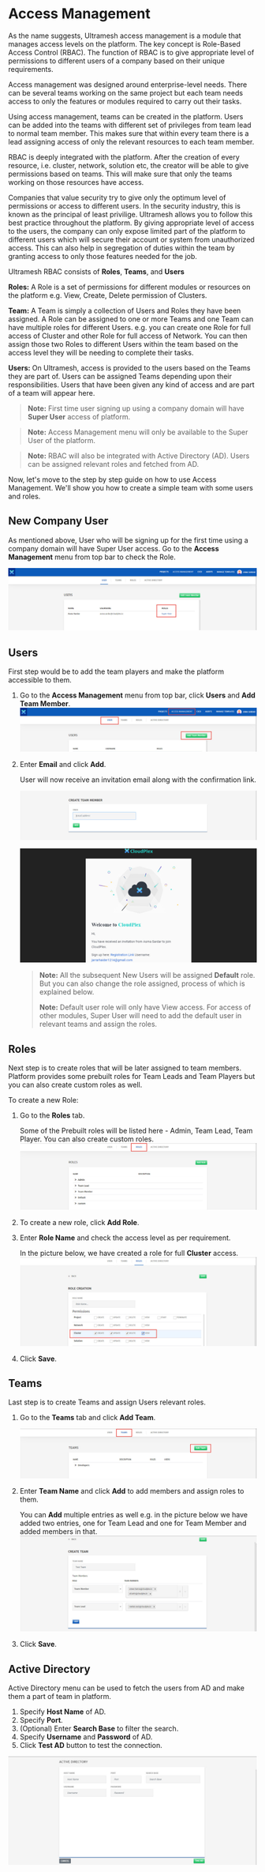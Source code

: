 # Access Management
As the name suggests, Ultramesh access management is a module that manages access levels on the platform. The key concept is Role-Based Access Control (RBAC). The function of RBAC is to give appropriate level of permissions to different users of a company based on their unique requirements. 

Access management was designed around enterprise-level needs. There can be several teams working on the same project but each team needs access to only the features or modules required to carry out their tasks. 

Using access management, teams can be created in the platform. Users can be added into the teams with different set of privileges from team lead to normal team member. This makes sure that within every team there is a lead assigning access of only the relevant resources to each team member. 

RBAC is deeply integrated with the platform. After the creation of every resource, i.e. cluster, network, solution etc, the creator will be able to give permissions based on teams. This will make sure that only the teams working on those resources have access. 

Companies that value security try to give only the optimum level of permissions or access to different users. In the security industry, this is known as the principal of least privilige. Ultramesh allows you to follow this best practice throughout the platform. By giving appropriate level of access to the users, the company can only expose limited part of the platform to different users which will secure their account or system from unauthorized access. This can also help in segregation of duties within the team by granting access to only those features needed for the job. 

Ultramesh RBAC consists of **Roles**, **Teams**, and **Users**

**Roles:** A Role is a set of permissions for different modules or resources on the platform e.g. View, Create, Delete permission of Clusters. 

**Team:** A Team is simply a collection of Users and Roles they have been assigned.  A Role can be assigned to one or more Teams and one Team can have multiple roles for different Users. e.g. you can create one Role for full access of Cluster and other Role for full access of Network. You can then assign those two Roles to different Users within the team based on the access level they will be needing to complete their tasks. 

**Users:** On Ultramesh, access is provided to the users based on the Teams they are part of. Users can be assigned Teams depending upon their responsibilities. Users that have been given any kind of access and are part of a team will appear here. 

> **Note:** First time user signing up using a company domain will have **Super User** access of platform.  

> **Note:** Access Management menu will only be available to the Super User of the platform. 

> **Note:** RBAC will also be integrated with Active Directory (AD). Users can be assigned relevant roles and fetched from AD.

Now, let's move to the step by step guide on how to use Access Management. We'll show you how to create a simple team with some users and roles.

## New Company User

As mentioned above, User who will be signing up for the first time using a company domain will have Super User access. Go to the **Access Management** menu from top bar to check the Role.

![0a](imgs\0a.jpg)

## Users

First step would be to add the team players and make the platform accessible to them.

1. Go to the **Access Management** menu from top bar, click **Users** and **Add Team Member**.
   ![1](imgs\1.jpg)

2. Enter **Email** and click **Add**.

   User will now receive an invitation email along with the confirmation link.

   ![2](imgs\2.jpg)

   ![3](imgs\3.jpg)

   > **Note:** All the subsequent New Users will be assigned **Default** role. But you can also change the role assigned, process of which is explained below. 
   >
   > **Note:** Default user role will only have View access. For access of other modules, Super User will need to add the default user in relevant teams and assign the roles.

## Roles

Next step is to create roles that will be later assigned to team members. Platform provides some prebuilt roles for Team Leads and Team Players but you can also create custom roles as well. 

To create a new Role:

1. Go to the **Roles** tab.

   Some of the Prebuilt roles will be listed here - Admin, Team Lead, Team Player. You can also create custom roles. 
   ![4](imgs\4.jpg)
2. To create a new role, click **Add Role**.

3. Enter **Role Name** and check the access level as per requirement.

   In the picture below, we have created a role for full **Cluster** access.
   ![5](imgs\5.jpg)
4. Click **Save**.

## Teams

Last step is to create Teams and assign Users relevant roles.

1. Go to the **Teams** tab and click **Add Team**.

   ![6](imgs\6.jpg)

2. Enter **Team Name** and click **Add** to add members and assign roles to them.

   You can **Add** multiple entries as well e.g. in the picture below we have added two entries, one for Team Lead and one for Team Member and added members in that. 
   ![7](imgs\7.jpg)

3. Click **Save**.

## Active Directory

Active Directory menu can be used to fetch the users from AD and make them a part of team in platform.

1. Specify **Host Name** of AD.
2. Specify **Port**.
3. (Optional) Enter **Search Base** to filter the search.
4. Specify **Username** and **Password** of AD.
5. Click **Test AD** button to test the connection.

![8](imgs\8.jpg)